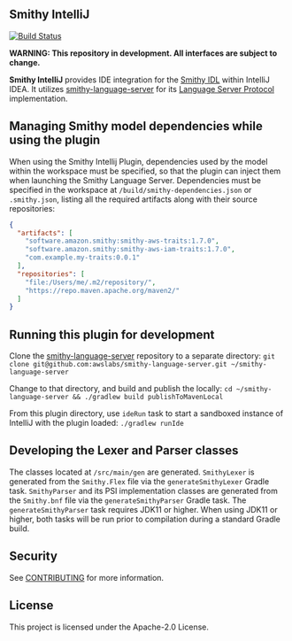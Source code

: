 ## Smithy IntelliJ
[![Build Status](https://github.com/awslabs/smithy-intellij/workflows/ci/badge.svg)](https://github.com/awslabs/smithy-intellij/actions/workflows/ci.yml)

**WARNING: This repository in development. All interfaces are subject to change.**

<!-- Plugin description -->
**Smithy IntelliJ** provides IDE integration for the [Smithy IDL](https://awslabs.github.io/smithy/) within
IntelliJ IDEA.  It utilizes [smithy-language-server](https://github.com/awslabs/smithy-language-server) for its
[Language Server Protocol](https://microsoft.github.io/language-server-protocol/) implementation.
<!-- Plugin description end -->

## Managing Smithy model dependencies while using the plugin
When using the Smithy Intellij Plugin, dependencies used by the model within the workspace must be specified, so that
the plugin can inject them when launching the Smithy Language Server. Dependencies must be specified in the workspace
at `/build/smithy-dependencies.json` or `.smithy.json`, listing all the required artifacts along with their source
repositories:
```json
{
  "artifacts": [
    "software.amazon.smithy:smithy-aws-traits:1.7.0",
    "software.amazon.smithy:smithy-aws-iam-traits:1.7.0",
    "com.example.my-traits:0.0.1"
  ],
  "repositories": [
    "file:/Users/me/.m2/repository/",
    "https://repo.maven.apache.org/maven2/"
  ]
}
```

## Running this plugin for development
Clone the [smithy-language-server](https://github.com/awslabs/smithy-language-server) repository to a separate directory:
`git clone git@github.com:awslabs/smithy-language-server.git ~/smithy-language-server`

Change to that directory, and build and publish the locally:
`cd ~/smithy-language-server && ./gradlew build publishToMavenLocal`

From this plugin directory, use `ideRun` task to start a sandboxed instance of IntelliJ with the plugin loaded:
`./gradlew runIde`

## Developing the Lexer and Parser classes
The classes located at `/src/main/gen` are generated. `SmithyLexer` is generated from the `Smithy.Flex` file via the
`generateSmithyLexer` Gradle task. `SmithyParser` and its PSI implementation classes are generated from the
`Smithy.bnf` file via the `generateSmithyParser` Gradle task. The `generateSmithyParser` task requires JDK11 or higher.
When using JDK11 or higher, both tasks will be run prior to compilation during a standard Gradle build.

## Security

See [CONTRIBUTING](CONTRIBUTING.md#security-issue-notifications) for more information.

## License

This project is licensed under the Apache-2.0 License.

